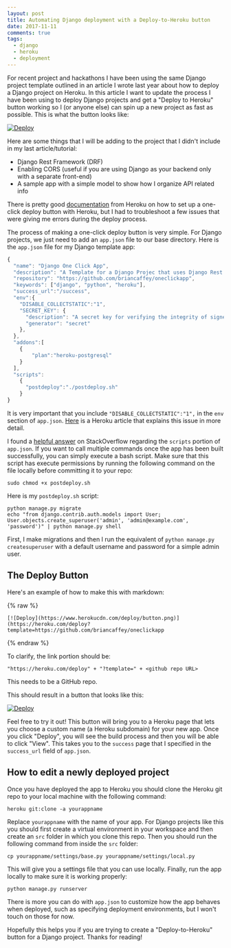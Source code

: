 ```yaml
---
layout: post
title: Automating Django deployment with a Deploy-to-Heroku button
date: 2017-11-11
comments: true
tags:
  - django
  - heroku
  - deployment
---
```


For recent project and hackathons I have been using the same Django project template outlined in an article I wrote last year about how to deploy a Django project on Heroku. In this article I want to update the process I have been using to deploy Django projects and get a "Deploy to Heroku" button working so I (or anyone else) can spin up a new project as fast as possible. This is what the button looks like:

[![Deploy](https://www.herokucdn.com/deploy/button.png)](#)

Here are some things that I will be adding to the project that I didn't include in my last article/tutorial:

- Django Rest Framework (DRF)
- Enabling CORS (useful if you are using Django as your backend only with a separate front-end)
- A sample app with a simple model to show how I organize API related info

There is pretty good [documentation](https://blog.heroku.com/heroku-button) from Heroku on how to set up a one-click deploy button with Heroku, but I had to troubleshoot a few issues that were giving me errors during the deploy process.

The process of making a one-click deploy button is very simple. For Django projects, we just need to add an `app.json` file to our base directory. Here is the `app.json` file for my Django template app:

```javascript
{
  "name": "Django One Click App",
  "description": "A Template for a Django Projec that uses Django Rest Framework",
  "repository": "https://github.com/briancaffey/oneclickapp",
  "keywords": ["django", "python", "heroku"],
  "success_url":"/success",
  "env":{
    "DISABLE_COLLECTSTATIC":"1",
    "SECRET_KEY": {
      "description": "A secret key for verifying the integrity of signed cookies.",
      "generator": "secret"
    },
  },
  "addons":[
    {
	    "plan":"heroku-postgresql"
    }
  ],
  "scripts":
    {
      "postdeploy":"./postdeploy.sh"
    }
}
```

It is very important that you include `"DISABLE_COLLECTSTATIC":"1",` in the `env` section of `app.json`. [Here](https://devcenter.heroku.com/articles/django-assets) is a Heroku article that explains this issue in more detail.

I found a [helpful answer](https://stackoverflow.com/questions/40985063/how-to-run-postdeploy-scripts-in-heroku-button-app-json) on StackOverflow regarding the `scripts` portion of `app.json`. If you want to call multiple commands once the app has been built successfully, you can simply execute a bash script. Make sure that this script has execute permissions by running the following command on the file locally before committing it to your repo:

```terminal
sudo chmod +x postdeploy.sh
```

Here is my `postdeploy.sh` script:

```terminal
python manage.py migrate
echo "from django.contrib.auth.models import User; User.objects.create_superuser('admin', 'admin@example.com', 'password')" | python manage.py shell
```

First, I make migrations and then I run the equivalent of `python manage.py createsuperuser` with a default username and password for a simple admin user.

## The Deploy Button

Here's an example of how to make this with markdown:

{% raw %}

```
[![Deploy](https://www.herokucdn.com/deploy/button.png)](https://heroku.com/deploy?template=https://github.com/briancaffey/oneclickapp
```

{% endraw %}

To clarify, the link portion should be:

```
"https://heroku.com/deploy" + "?template=" + <github repo URL>
```

This needs to be a GitHub repo.

This should result in a button that looks like this:

[![Deploy](https://www.herokucdn.com/deploy/button.png)](https://heroku.com/deploy?template=https://github.com/briancaffey/oneclickapp)

Feel free to try it out! This button will bring you to a Heroku page that lets you choose a custom name (a Heroku subdomain) for your new app. Once you click "Deploy", you will see the build process and then you will be able to click "View". This takes you to the `success` page that I specified in the `success_url` field of `app.json`.

## How to edit a newly deployed project

Once you have deployed the app to Heroku you should clone the Heroku git repo to your local machine with the following command:

```terminal
heroku git:clone -a yourappname
```

Replace `yourappname` with the name of your app. For Django projects like this you should first create a virtual environment in your workspace and then create an `src` folder in which you clone this repo. Then you should run the following command from inside the `src` folder:

```terminal
cp yourappname/settings/base.py yourappname/settings/local.py
```

This will give you a settings file that you can use locally. Finally, run the app locally to make sure it is working properly:

```terminal
python manage.py runserver
```

There is more you can do with `app.json` to customize how the app behaves when deployed, such as specifying deployment environments, but I won't touch on those for now.

Hopefully this helps you if you are trying to create a "Deploy-to-Heroku" button for a Django project. Thanks for reading!
